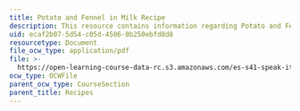 ```yaml
---
title: Potato and Fennel in Milk Recipe
description: This resource contains information regarding Potato and Fennel in Milk Recipe.
uid: ecaf2b07-5d54-c05d-4506-0b250ebfd8d8
resourcetype: Document
file_ocw_type: application/pdf
file: >-
  https://open-learning-course-data-rc.s3.amazonaws.com/es-s41-speak-italian-with-your-mouth-full-spring-2012/ecaf2b075d54c05d45060b250ebfd8d8_MITES_S41S12_recipe_8a.pdf
ocw_type: OCWFile
parent_ocw_type: CourseSection
parent_title: Recipes
---
```

